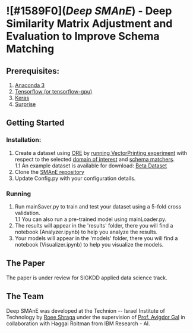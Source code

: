 # ![#1589F0](*Deep SMAnE*) - Deep Similarity Matrix Adjustment and Evaluation to Improve Schema Matching
## Prerequisites:
1. [Anaconda 3](https://www.anaconda.com/download/)
2. [Tensorflow (or tensorflow-gpu)](https://www.tensorflow.org/install/)
3. [Keras](https://keras.io/#installation)
4. [Surprise](http://surpriselib.com/)

## Getting Started

### Installation:
1. Create a dataset using [ORE](https://bitbucket.org/tomers77/ontobuilder-research-environment/src) by [running VectorPrinting experiment](https://bitbucket.org/tomers77/ontobuilder-research-environment/wiki/cmd) with respect to the selected [domain of interest](https://bitbucket.org/tomers77/ontobuilder-research-environment/wiki/Datasets) and [schema matchers](https://bitbucket.org/tomers77/ontobuilder-research-environment/wiki/MatchingSystems).  
1.1 An example dataset is available for download: [Beta Dataset](https://github.com/shraga89/DSMA/VectorsBeta.csv)
2. Clone the [SMAnE repository](https://github.com/shraga89/DSMA/)
3. Update Config.py with your configuration details.

### Running
1. Run mainSaver.py to train and test your dataset using a 5-fold cross validation.  
1.1 You can also run a pre-trained model using mainLoader.py.
2. The results will appear in the 'results' folder, there you will find a notebook (Analyzer.ipynb) to help you analyze the results.
3. Your models will appear in the 'models' folder, there you will find a notebook (Visualizer.ipynb) to help you visualize the models.

## The Paper
The paper is under review for SIGKDD applied data science track.

## The Team
Deep SMAnE was developed at the Technion -- Israel Institute of Technology by [Roee Shraga](https://sites.google.com/view/roee-shraga/) under the supervision of [Prof. Avigdor Gal](https://agp.iem.technion.ac.il/avigal/) in collaboration with Haggai Roitman from IBM Research - AI.